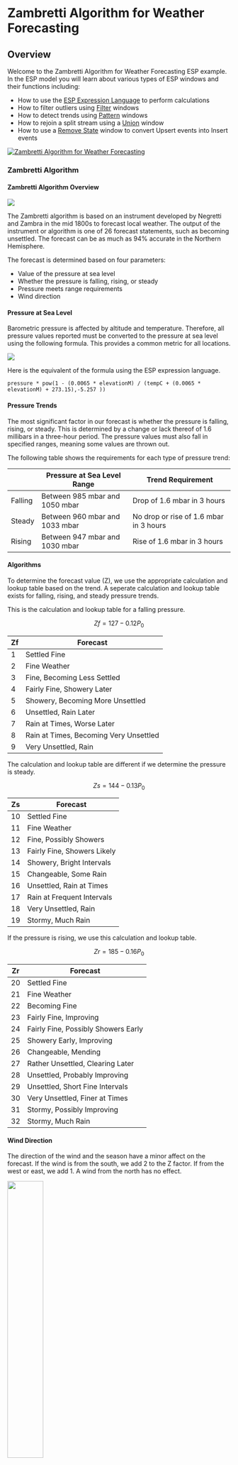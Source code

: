 # Zambretti Algorithm for Weather Forecasting

## Overview

Welcome to the Zambretti Algorithm for Weather Forecasting ESP example. In the ESP model you will learn about various types of ESP windows and their functions including:

* How to use the [ESP Expression Language](https://go.documentation.sas.com/?cdcId=espcdc&cdcVersion=6.2&docsetId=espcreatewindows&docsetTarget=n19ijp61ldn7vrn10czlree4uqir.htm&locale=en) to perform calculations
* How to filter outliers using [Filter](https://go.documentation.sas.com/?cdcId=espcdc&cdcVersion=6.2&docsetId=espcreatewindows&docsetTarget=p1laytbc862ix9n1w5rm9reywors.htm&locale=en) windows
* How to detect trends using [Pattern](https://go.documentation.sas.com/?cdcId=espcdc&cdcVersion=6.2&docsetId=espcreatewindows&docsetTarget=n1rj6nmwuzuxisn12tjeu0o336tt.htm&locale=en) windows
* How to rejoin a split stream using a [Union](https://go.documentation.sas.com/?cdcId=espcdc&cdcVersion=6.2&docsetId=espcreatewindows&docsetTarget=n0nqt12sgro7rnn1jfg4ql0qsafw.htm&locale=en) window
* How to use a [Remove State](https://go.documentation.sas.com/?cdcId=espcdc&cdcVersion=6.2&docsetId=espcreatewindows&docsetTarget=p0usk3uf3bcnebn1m99g1jbvvhxu.htm&locale=en) window to convert Upsert events into Insert events

[![Zambretti Algorithm for Weather Forecasting](/images/video.png)]( https://players.brightcove.net/3665946608001/default_default/index.html?videoId=6175608609001 "Zambretti Algorithm for Weather Forecasting")
 

### Zambretti Algorithm

#### Zambretti Algorithm Overview

<img src='images/forecaster.jpg'>

The Zambretti algorithm is based on an instrument developed by Negretti and Zambra in the mid 1800s to forecast local weather. The output of the instrument or algorithm is one of 26 forecast statements, such as becoming unsettled. The forecast can be as much as 94% accurate in the Northern Hemisphere.

The forecast is determined based on four parameters: 

* Value of the pressure at sea level
* Whether the pressure is falling, rising, or steady
* Pressure meets range requirements
* Wind direction

#### Pressure at Sea Level

Barometric pressure is affected by altitude and temperature. Therefore, all pressure values reported must be converted to the pressure at sea level using the following formula. This provides a common metric for all locations.

<img src='images/pressureSeaLevel.PNG'>

Here is the equivalent of the formula using the ESP expression language.

~~~
pressure * pow(1 - (0.0065 * elevationM) / (tempC + (0.0065 * elevationM) + 273.15),-5.257 ))
~~~

#### Pressure Trends

The most significant factor in our forecast is whether the pressure is falling, rising, or steady. This is determined by a change or lack thereof of 1.6 millibars in a three-hour period. The pressure values must also fall in specified ranges, meaning some values are thrown out.

The following table shows the requirements for each type of pressure trend:

|  | Pressure at Sea Level Range | Trend Requirement |
| ------ | ------ | ------ |
| Falling | Between 985 mbar and 1050 mbar | Drop of 1.6 mbar in 3 hours |
| Steady | Between 960 mbar and 1033 mbar | No drop or rise of 1.6 mbar in 3 hours |
| Rising | Between 947 mbar and 1030 mbar | Rise of 1.6 mbar in 3 hours |


#### Algorithms

To determine the forecast value (Z), we use the appropriate calculation and lookup table based on the trend. A seperate calculation and lookup table exists for falling, rising, and steady pressure trends.

This is the calculation and lookup table for a falling pressure.

~~~math
Zf=127-0.12P_0
~~~

| Zf | Forecast |
| ------ | ------ |
| 1 | Settled Fine |
| 2 | Fine Weather |
| 3 | Fine, Becoming Less Settled |
| 4 | Fairly Fine, Showery Later |
| 5 | Showery, Becoming More Unsettled |
| 6 | Unsettled, Rain Later |
| 7 | Rain at Times, Worse Later |
| 8 | Rain at Times, Becoming Very Unsettled |
| 9 | Very Unsettled, Rain |

The calculation and lookup table are different if we determine the pressure is steady.

~~~math
Zs=144-0.13P_0
~~~

| Zs | Forecast |
| ------ | ------ |
| 10 | Settled Fine |
| 11 | Fine Weather |
| 12 | Fine, Possibly Showers |
| 13 | Fairly Fine, Showers Likely |
| 14 | Showery, Bright Intervals |
| 15 | Changeable, Some Rain |
| 16 | Unsettled, Rain at Times |
| 17 | Rain at Frequent Intervals |
| 18 | Very Unsettled, Rain |
| 19 | Stormy, Much Rain |

If the pressure is rising, we use this calculation and lookup table.

~~~math
Zr=185-0.16P_0
~~~

| Zr | Forecast |
| ------ | ------ |
| 20 | Settled Fine |
| 21 | Fine Weather |
| 22 | Becoming Fine |
| 23 | Fairly Fine, Improving |
| 24 | Fairly Fine, Possibly Showers Early |
| 25 | Showery Early, Improving |
| 26 | Changeable, Mending |
| 27 | Rather Unsettled, Clearing Later |
| 28 | Unsettled, Probably Improving |
| 29 | Unsettled, Short Fine Intervals |
| 30 | Very Unsettled, Finer at Times |
| 31 | Stormy, Possibly Improving |
| 32 | Stormy, Much Rain |

#### Wind Direction

The direction of the wind and the season have a minor affect on the forecast. If the wind is from the south, we add 2 to the Z factor. If from the west or east, we add 1. A wind from the north has no effect.

<img src='images/wind.png' width='40%'>

### ESP Model

Here is the model in ESP Studio. 

<img src='images/model3.png'>

#### Source Windows

There are three source windows, **weather**, **elevations**, and **forecasts**. The **weather** source window publishes the live weather data once an hour using a URL connector. For more information go to the [Streaming Live Weather Data GitHub](https://gitlab.sas.com/IOT/tutorials/ESP-tutorials/streaming-live-weather-data) page. The **elevations** source window provides the elevations of each city needed to calculate the pressure at sea level. Near the end of the model is the **forecasts** source window which assigns the appropriate text to each Z value.

#### Join Window

The **addElevations** join window joins the weather stream with the elevations table using a simple left-outer join.

#### Compute Windows

Next, there are two compute windows, **computeMetrics** and **computePressSeaLevel**. The **computeMetrics** window converts `temp` to `tempC` and `elevation` to `elevationM` using simple expressions. It also calculates `zWind` based on the wind direction. The **computePressSeaLevel** window calculates the pressure at sea level.

Here are the ESP expressions for pressure at sea level and Z wind:

##### pressureSeaLevel

~~~
pressure * pow(1 - (0.0065 * elevationM) / (tempC + (0.0065 * elevationM) + 273.15),-5.257 ))
~~~

##### zWind

~~~
if (windDir >= 135) and (windDir <= 225) then return 2 else if (windDir >= 315) or (windDir <=45) then return 0 else return 1
~~~

#### Filter Windows

Now we split the stream three times to evaluate whether the pressure is falling, rising, or steady. Prior to the pattern detection, there is a filter window for each segment to allow only the pressure values within range to pass through. Here is the filter expression for the **filterRising** window.

~~~
pressureSeaLevel >= 945 and pressureSeaLevel <= 1030
~~~

#### Pattern Windows

There is a pattern window for **pressureRising**, **pressureFalling**, and **pressureSteady**. All three pattern windows use `name` as the index and `datetime` as the time field. 

##### pressureFalling

The first event of interest (EOI), `e1`, simply stores the value of pressure at sea level. `e1` is the same for all three pattern windows.

~~~
p0==pressureSeaLevel
~~~

The second EOI, `e2` of the **pressureFalling** window looks for a drop of 1.6 millibars.

~~~
p0>pressureSeaLevel + 1.6
~~~

The pattern logic says if the first EOI (`e1`) is followed by the second (`e2`) within 10800 seconds, output a record:

~~~
fby{10800 seconds}(e1,e2)
~~~

##### pressureRising

The **pressureRising** pattern window is the same as **pressureFalling** window except for EOI `e2`. `e2` detects a rise in pressure of at least 1.6 millibars. 

~~~
p0<pressureSeaLevel-1.6 
~~~

##### pressureSteady

The **pressureSteady** window uses three EOIs. The first EOI is the same as in the other pattern windows. EOI `e2` detects events where there was no fall or rise in pressure of at least 1.6 millibars. It also stores the pressure value for this event for use in EOI `e3`.

~~~
p0<pressureSeaLevel + 1.6 and p0>pressureSeaLevel - 1.6 and p1==pressureSeaLevel
~~~

The third EOI, `e3`, looks for events where there was no rise or fall of 1.6 millibars for both EOIs `e1` and `e2`.

~~~
p0<pressureSeaLevel + 1.6 and p0>pressureSeaLevel - 1.6 and p1<pressureSeaLevel + 1.6 and p1>pressureSeaLevel - 1.6
~~~

The pattern logic for **pressureSteady** outputs a record if all three EOIs take place within 10,800 seconds.

~~~
fby{10800 seconds}(e1,e2,e3)
~~~

The output schemas of each pattern window include the `name`, `datetime`, and the appropriate expression to calculate `Z`. Here is the expression to calculate Z for a falling barometer:

~~~
floor(127 - 0.12 * pressureSeaLevel) + Zwind
~~~

#### Union Window

We need to rejoin the streams and we do so using a union window using normal key merging.

#### Remove State Window

The **removeState** window converts the Upsert events streaming from the **unionZ** window into Insert events to facilitate the upcoming join.

#### Join Window

The **addForecasts** join window joins the event stream from the removeState window with the forecasts table using a simple inner join using `Z` as the join field.

#### Aggregate Window

The **aggLastOnly** aggregate window uses the `ESP_aLast` function to output only the most recent event for each value of key field `name`.




### Prerequisites

[SAS Event Stream Processing 6.2](https://www.sas.com/en_us/software/event-stream-processing.html)

APPID from [OpenWeather](https://openweathermap.org/api)

### Running

There are two models you can execute. `zambretticsv.xml` uses a csv file as input and executes quickly. `zambrettiLive.xml` uses a URL connector to stream live weather data once an hour. 

Use the following instructions to execute the Zambretti Algorithm project:

#### Download Files from GitLab

All files required to execute the Zambretti Algorithm model are available in the [files](files) directory of this page. Download the following eight files:

* [conditions.csv](files/conditions.csv) – Forecast values
* [config.xml](files/config.xml) – Configuration file for URL connector
* [elevations.csv](files/elevations.csv) – Elevation values
* [run_zambretticsv.sh](files/run_zambretticsv.sh) – Startup script to execute model using csv file
* [run_zambrettiLive.sh](files/run_zambrettiLive.sh) – Startup script to execute model using URL connector
* [zambretti_in.csv](files/zambretti_in.csv) – Input data file
* [zambretticsv.xml](files/zambretticsv.xml) – Model using csv file as input
* [zambrettiLive.xml](files/zambrettiLive.xml) – Model using URL connector

#### Create Server Directory

Create a server directory for the project’s files. The following is an example of the command to create a directory:

~~~bash
mkdir /home/zestem/zambretti
~~~

#### Edit Startup Script

You must edit the startup script, `run_zambretticsv.sh` or `run_zambrettiLive.sh` to specify the correct server directories.

1.	Open `run_zambretticsv.sh` or `run_zambrettiLive.sh` with a text editor.

    ~~~bash
    # Register (DateFlux) ESP environment
    export DFESP_HOME=/opt/sas/viya/home/SASEventStreamProcessingEngine/6.2

    export PATH=$DFESP_HOME/bin:$PATH
    export LD_LIBRARY_PATH=$DFESP_HOME/lib:$DFESP_HOME/lib/tk:/opt/sas/viya/home/SASFoundation/sasexe:$DFESP_HOME/ssl/lib

    export PROJDIR=/home/zestem/zambretti

    dfesp_xml_server -http 61002 -pubsub 61003 -model file:///home/zestem/zambretti/zambretticsv.xml -C "server.single_port_mode=true"
    ~~~

2.	Go to the `export PROJDIR=` line and edit the value to be the directory you created. The following is an example.

    ~~~bash
    export PROJDIR=/home/zestem/Zambretti
    ~~~

3.	Go to the last line (command to start XML Server) and edit the `-model` parameter to include the full path to the input csv file. Ensure there are the correct number of forward slashes (/) at the beginning of the filename. The following is an example:
	
    ~~~bash
    -model file:///home/zestem/zambretti/zambretticsv.xml
    ~~~

#### Upload Files

Upload all the files to the directory you created. Change the permission of the appropriate startup script so it is executable. The following is an example of the command to do this:

~~~bash
chmod 777 /home/zestem/zambretti/run_zambretticsv.sh
~~~

#### Execute Model

1.	Change directories to the directory containing the files you uploaded. The following is an example:
	
    ~~~bash
    cd /home/zestem/zambretti
    ~~~

2.	Type the following to execute the startup script and start the model:

    ~~~bash
    ./run_zambretticsv.sh
    ~~~

    The terminal should display information about the model executing on the ESP XML Server.







## Contributing

> We welcome your contributions! Please read [CONTRIBUTING.md](CONTRIBUTING.md) for details on how to submit contributions to this project. 

## License

> This project is licensed under the [Apache 2.0 License](LICENSE).

## Additional Resources

* [SAS Event Stream Processing 6.2 Documentation](https://go.documentation.sas.com/?cdcId=espcdc&cdcVersion=6.2&docsetId=espov&docsetTarget=home.htm&locale=en)
* [Wikipedia Article](https://en.wikipedia.org/wiki/Zambretti_Forecaster)

